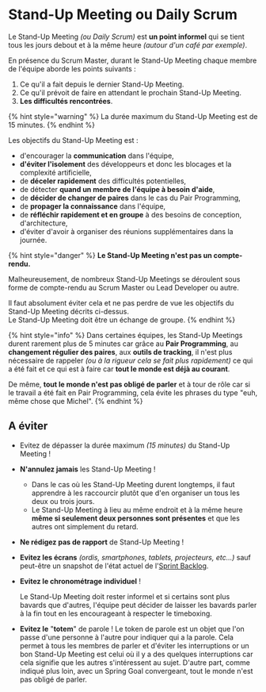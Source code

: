 # Stand-Up Meeting ou Daily Scrum

Le Stand-Up Meeting _\(ou Daily Scrum\)_ est **un point informel** qui se tient tous les jours debout et à la même heure _\(autour d'un café par exemple\)_.

En présence du Scrum Master, durant le Stand-Up Meeting chaque membre de l'équipe aborde les points suivants :

1. Ce qu'il a fait depuis le dernier Stand-Up Meeting.
2. Ce qu'il prévoit de faire en attendant le prochain Stand-Up Meeting.
3. **Les difficultés rencontrées**.

{% hint style="warning" %}
La durée maximum du Stand-Up Meeting est de 15 minutes.
{% endhint %}

Les objectifs du Stand-Up Meeting est :

* d'encourager la **communication** dans l'équipe,
* **d'éviter l'isolement** des développeurs et donc les blocages et la complexité artificielle,
* de **déceler rapidement** des difficultés potentielles,
* de détecter **quand un membre de l'équipe à besoin d'aide**,
* de **décider de changer de paires** dans le cas du Pair Programming,
* de **propager la connaissance** dans l'équipe,
* de **réfléchir rapidement et en groupe** à des besoins de conception, d'architecture,
* d'éviter d'avoir à organiser des réunions supplémentaires dans la journée.

{% hint style="danger" %}
**Le Stand-Up Meeting n'est pas un compte-rendu.**

Malheureusement, de nombreux Stand-Up Meetings se déroulent sous forme de compte-rendu au Scrum Master ou Lead Developer ou autre.

Il faut absolument éviter cela et ne pas perdre de vue les objectifs du Stand-Up Meeting décrits ci-dessus.  
Le Stand-Up Meeting doit être un échange de groupe.
{% endhint %}

{% hint style="info" %}
Dans certaines équipes, les Stand-Up Meetings durent rarement plus de 5 minutes car grâce au **Pair Programming**, au **changement régulier des paires**, aux **outils de tracking**, il n'est plus nécessaire de rappeler _\(ou à la rigueur cela se fait plus rapidement\)_ ce qui a été fait et ce qui est à faire car **tout le monde est déjà au courant**.

De même, **tout le monde n'est pas obligé de parler** et à tour de rôle car si le travail a été fait en Pair Programming, cela évite les phrases du type "euh, même chose que Michel".
{% endhint %}

## A éviter

* Evitez de dépasser la durée maximum _\(15 minutes\)_ du Stand-Up Meeting ! 
* **N'annulez jamais** les Stand-Up Meeting !
  * Dans le cas où les Stand-Up Meeting durent longtemps, il faut apprendre à les raccourcir plutôt que d'en organiser un tous les deux ou trois jours.
  * Le Stand-Up Meeting à lieu au même endroit et à la même heure **même si seulement deux personnes sont présentes** et que les autres ont simplement du retard. 
* **Ne rédigez pas de rapport** de Stand-Up Meeting ! 
* **Evitez les écrans** _\(ordis, smartphones, tablets, projecteurs, etc...\)_ sauf peut-être un snapshot de l'état actuel de l'[Sprint Backlog](../artefacts/sprint-backlog.md). 
* **Evitez le chronométrage individuel** !

  Le Stand-Up Meeting doit rester informel et si certains sont plus bavards que d'autres, l'équipe peut décider de laisser les bavards parler à la fin tout en les encourageant à respecter le timeboxing.  

* **Evitez le** "**totem**" de parole ! Le token de parole est un objet que l'on passe d'une personne à l'autre pour indiquer qui a la parole. Cela permet à tous les membres de parler et d'éviter les interruptions or un bon Stand-Up Meeting est celui où il y a des quelques interruptions car cela signifie que les autres s'intéressent au sujet. D'autre part, comme indiqué plus loin, avec un Spring Goal convergeant, tout le monde n'est pas obligé de parler.





